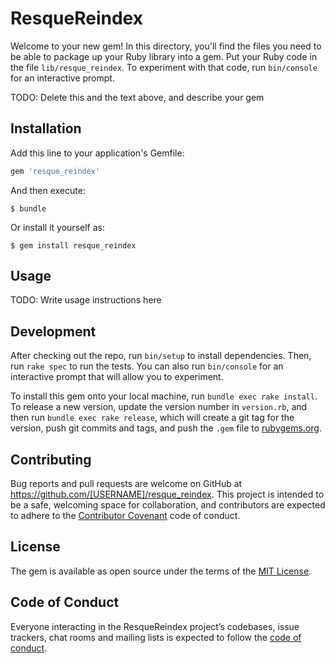 # ResqueReindex

Welcome to your new gem! In this directory, you'll find the files you need to be able to package up your Ruby library into a gem. Put your Ruby code in the file `lib/resque_reindex`. To experiment with that code, run `bin/console` for an interactive prompt.

TODO: Delete this and the text above, and describe your gem

## Installation

Add this line to your application's Gemfile:

```ruby
gem 'resque_reindex'
```

And then execute:

    $ bundle

Or install it yourself as:

    $ gem install resque_reindex

## Usage

TODO: Write usage instructions here

## Development

After checking out the repo, run `bin/setup` to install dependencies. Then, run `rake spec` to run the tests. You can also run `bin/console` for an interactive prompt that will allow you to experiment.

To install this gem onto your local machine, run `bundle exec rake install`. To release a new version, update the version number in `version.rb`, and then run `bundle exec rake release`, which will create a git tag for the version, push git commits and tags, and push the `.gem` file to [rubygems.org](https://rubygems.org).

## Contributing

Bug reports and pull requests are welcome on GitHub at https://github.com/[USERNAME]/resque_reindex. This project is intended to be a safe, welcoming space for collaboration, and contributors are expected to adhere to the [Contributor Covenant](http://contributor-covenant.org) code of conduct.

## License

The gem is available as open source under the terms of the [MIT License](https://opensource.org/licenses/MIT).

## Code of Conduct

Everyone interacting in the ResqueReindex project’s codebases, issue trackers, chat rooms and mailing lists is expected to follow the [code of conduct](https://github.com/[USERNAME]/resque_reindex/blob/master/CODE_OF_CONDUCT.md).
